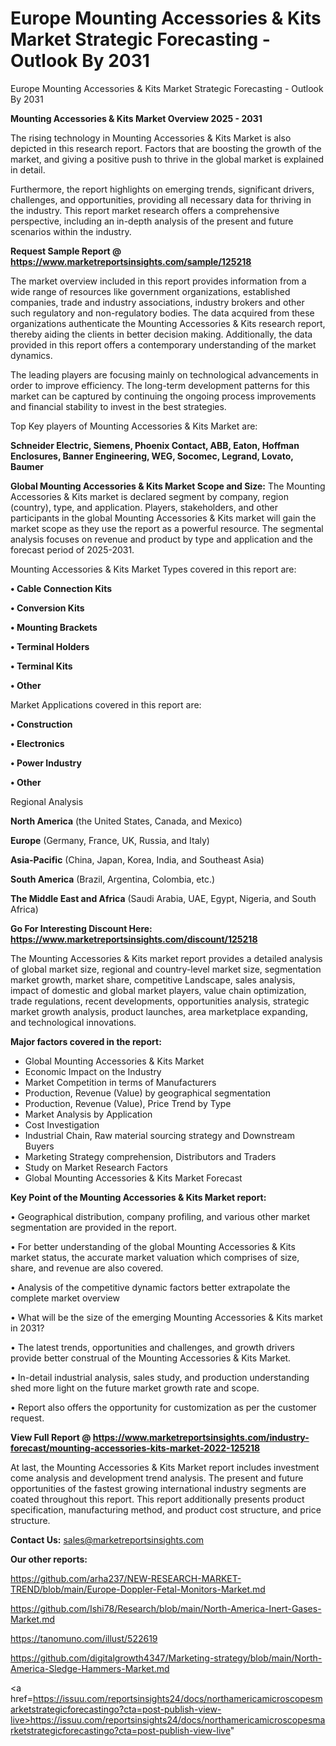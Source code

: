 # Europe Mounting Accessories & Kits Market Strategic Forecasting - Outlook By 2031
Europe Mounting Accessories & Kits Market Strategic Forecasting - Outlook By 2031

<Strong> Mounting Accessories & Kits Market Overview 2025 - 2031</strong>

The rising technology in Mounting Accessories & Kits Market is also depicted in this research report. Factors that are boosting the growth of the market, and giving a positive push to thrive in the global market is explained in detail.

Furthermore, the report highlights on emerging trends, significant drivers, challenges, and opportunities, providing all necessary data for thriving in the industry. This report market research offers a comprehensive perspective, including an in-depth analysis of the present and future scenarios within the industry.

<strong>Request Sample Report @ <a href=https://www.marketreportsinsights.com/sample/125218>https://www.marketreportsinsights.com/sample/125218</a></strong>

The market overview included in this report provides information from a wide range of resources like government organizations, established companies, trade and industry associations, industry brokers and other such regulatory and non-regulatory bodies. The data acquired from these organizations authenticate the Mounting Accessories & Kits research report, thereby aiding the clients in better decision making. Additionally, the data provided in this report offers a contemporary understanding of the market dynamics.

The leading players are focusing mainly on technological advancements in order to improve efficiency. The long-term development patterns for this market can be captured by continuing the ongoing process improvements and financial stability to invest in the best strategies.

Top Key players of Mounting Accessories & Kits Market are:

<strong>Schneider Electric, Siemens, Phoenix Contact, ABB, Eaton, Hoffman Enclosures, Banner Engineering, WEG, Socomec, Legrand, Lovato, Baumer</strong>

<strong><b>Global Mounting Accessories & Kits Market Scope and Size:</b></strong>
The Mounting Accessories & Kits market is declared segment by company, region (country), type, and application. Players, stakeholders, and other participants in the global Mounting Accessories & Kits market will gain the market scope as they use the report as a powerful resource. The segmental analysis focuses on revenue and product by type and application and the forecast period of 2025-2031.

Mounting Accessories & Kits Market Types covered in this report are:

<strong>• Cable Connection Kits

• Conversion Kits

• Mounting Brackets

• Terminal Holders

• Terminal Kits

• Other</strong>

Market Applications covered in this report are:

<strong>• Construction

• Electronics

• Power Industry

• Other</strong> 

Regional Analysis

<strong>North America</strong> (the United States, Canada, and Mexico)

<strong>Europe</strong> (Germany, France, UK, Russia, and Italy)

<strong>Asia-Pacific</strong> (China, Japan, Korea, India, and Southeast Asia)

<strong>South America</strong> (Brazil, Argentina, Colombia, etc.)

<strong>The Middle East and Africa</strong> (Saudi Arabia, UAE, Egypt, Nigeria, and South Africa)

<strong>Go For Interesting Discount Here: <a href=https://www.marketreportsinsights.com/discount/125218>https://www.marketreportsinsights.com/discount/125218</a></strong>

The Mounting Accessories & Kits market report provides a detailed analysis of global market size, regional and country-level market size, segmentation market growth, market share, competitive Landscape, sales analysis, impact of domestic and global market players, value chain optimization, trade regulations, recent developments, opportunities analysis, strategic market growth analysis, product launches, area marketplace expanding, and technological innovations.

<strong><b>Major factors covered in the report:</b></strong>
<ul>
  <li>Global Mounting Accessories & Kits Market </li>
  <li>Economic Impact on the Industry</li>
  <li>Market Competition in terms of Manufacturers</li>
  <li>Production, Revenue (Value) by geographical segmentation</li>
  <li>Production, Revenue (Value), Price Trend by Type</li>
  <li>Market Analysis by Application</li>
  <li>Cost Investigation</li>
  <li>Industrial Chain, Raw material sourcing strategy and Downstream Buyers</li>
  <li>Marketing Strategy comprehension, Distributors and Traders</li>
  <li>Study on Market Research Factors</li>
  <li>Global Mounting Accessories & Kits Market Forecast</li>
</ul>

<strong><b>Key Point of the Mounting Accessories & Kits Market report:</b></strong>

• Geographical distribution, company profiling, and various other market segmentation are provided in the report.

• For better understanding of the global Mounting Accessories & Kits market status, the accurate market valuation which comprises of size, share, and revenue are also covered.

• Analysis of the competitive dynamic factors better extrapolate the complete market overview

• What will be the size of the emerging Mounting Accessories & Kits market in 2031?

• The latest trends, opportunities and challenges, and growth drivers provide better construal of the Mounting Accessories & Kits Market.

• In-detail industrial analysis, sales study, and production understanding shed more light on the future market growth rate and scope.

• Report also offers the opportunity for customization as per the customer request.

<strong><b>View Full Report @ <a href=https://www.marketreportsinsights.com/industry-forecast/mounting-accessories-kits-market-2022-125218>https://www.marketreportsinsights.com/industry-forecast/mounting-accessories-kits-market-2022-125218</a></b></strong>


At last, the Mounting Accessories & Kits Market report includes investment come analysis and development trend analysis. The present and future opportunities of the fastest growing international industry segments are coated throughout this report. This report additionally presents product specification, manufacturing method, and product cost structure, and price structure.

<strong>Contact Us:</strong>
sales@marketreportsinsights.com

<strong>Our other reports:</strong>

<a href=https://github.com/arha237/NEW-RESEARCH-MARKET-TREND/blob/main/Europe-Doppler-Fetal-Monitors-Market.md>https://github.com/arha237/NEW-RESEARCH-MARKET-TREND/blob/main/Europe-Doppler-Fetal-Monitors-Market.md</a>

<a href=https://github.com/Ishi78/Research/blob/main/North-America-Inert-Gases-Market.md>https://github.com/Ishi78/Research/blob/main/North-America-Inert-Gases-Market.md</a>

<a href=https://tanomuno.com/illust/522619>https://tanomuno.com/illust/522619</a>

<a href=https://github.com/digitalgrowth4347/Marketing-strategy/blob/main/North-America-Sledge-Hammers-Market.md>https://github.com/digitalgrowth4347/Marketing-strategy/blob/main/North-America-Sledge-Hammers-Market.md</a>

<a href=https://issuu.com/reportsinsights24/docs/northamericamicroscopesmarketstrategicforecastingo?cta=post-publish-view-live>https://issuu.com/reportsinsights24/docs/northamericamicroscopesmarketstrategicforecastingo?cta=post-publish-view-live</a>"
